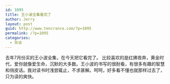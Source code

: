 ```yaml
---
id: 1095
title: 王小波全集看完了
author: Jerry
layout: post
guid: http://www.tencrance.com/?p=1095
permalink: /?p=1095
categories:
  - 杂谈
---
```

去年7月份买的王小波全集，在今天把它看完了。 比较喜欢的是红拂夜奔，黄金时代，爱你就像爱生命，沉默的大多数。王小波的书写的很耐看，有很多有趣的智慧和俏皮话。我对读书时浅尝辄止，不求甚解。呵呵，好多看不懂也就那样过去了，只为读的爽快。